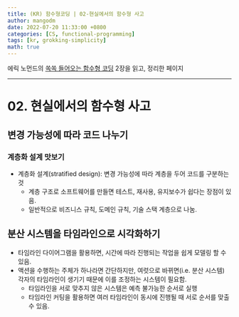 ```yaml
---
title: (KR) 함수형코딩 | 02-현실에서의 함수형 사고
author: mangodm
date: 2022-07-20 11:33:00 +0800
categories: [CS, functional-programming]
tags: [kr, grokking-simplicity]
math: true
---
```


에릭 노먼드의 [쏙쏙 들어오는 함수형 코딩](http://www.yes24.com/Product/Goods/108748841) 2장을 읽고, 정리한 페이지

---

# 02. 현실에서의 함수형 사고

## 변경 가능성에 따라 코드 나누기

### 계층화 설계 맛보기

- 계층화 설계(stratified design): 변경 가능성에 따라 계층을 두어 코드를 구분하는 것
    - 계층 구조로 소프트웨어를 만들면 테스트, 재사용, 유지보수가 쉽다는 장점이 있음.
    - 일반적으로 비즈니스 규칙, 도메인 규칙, 기술 스택 계층으로 나눔.

## 분산 시스템을 타임라인으로 시각화하기

- 타임라인 다이어그램을 활용하면, 시간에 따라 진행되는 작업을 쉽게 모델링 할 수 있음.
- 액션을 수행하는 주체가 하나라면 간단하지만, 여럿으로 바뀌면(i.e. 분산 시스템) 각자의 타임라인이 생기기 때문에 이를 조정하는 시스템이 필요함.
    - 타임라인을 서로 맞추지 않은 시스템은 예측 불가능한 순서로 실행
    - 타임라인 커팅을 활용하면 여러 타임라인이 동시에 진행될 때 서로 순서를 맞출 수 있음.